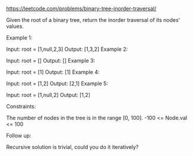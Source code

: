 https://leetcode.com/problems/binary-tree-inorder-traversal/

Given the root of a binary tree, return the inorder traversal of its nodes' values.

 

Example 1:


Input: root = [1,null,2,3]
Output: [1,3,2]
Example 2:

Input: root = []
Output: []
Example 3:

Input: root = [1]
Output: [1]
Example 4:


Input: root = [1,2]
Output: [2,1]
Example 5:


Input: root = [1,null,2]
Output: [1,2]
 

Constraints:

The number of nodes in the tree is in the range [0, 100].
-100 <= Node.val <= 100
 

Follow up:

Recursive solution is trivial, could you do it iteratively?
